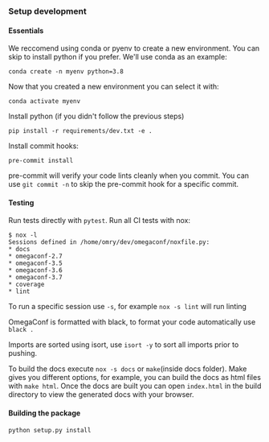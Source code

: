 ### Setup development

#### Essentials

We reccomend using conda or pyenv to create a new environment. You can skip to install python 
if you prefer. We'll use conda as an example:

`conda create -n myenv python=3.8`

Now that you created a new environment you can select it with:

`conda activate myenv`

Install python (if you didn't follow the previous steps)

`pip install -r requirements/dev.txt -e .`

Install commit hooks:

`pre-commit install`

pre-commit will verify your code lints cleanly when you commit. You can use `git commit -n` to skip the pre-commit hook for a specific commit.

#### Testing
Run tests directly with `pytest`.
Run all CI tests with nox:

```
$ nox -l
Sessions defined in /home/omry/dev/omegaconf/noxfile.py:
* docs
* omegaconf-2.7
* omegaconf-3.5
* omegaconf-3.6
* omegaconf-3.7
* coverage
* lint
```
To run a specific session use `-s`, for example `nox -s lint` will run linting

OmegaConf is formatted with black, to format your code automatically use `black .`

Imports are sorted using isort, use `isort -y` to sort all imports prior to pushing.  

To build the docs execute `nox -s docs` or `make`(inside docs folder). Make gives you different options, for example, you can build the docs as html files with `make html`. Once the docs are built you can open `index.html` in the build directory to view the generated docs with your browser.


#### Building the package

`python setup.py install`
